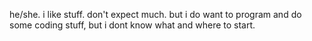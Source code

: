 he/she.
i like stuff.
don't expect much. but i do want to program and do some coding stuff, but i dont know what and where to start.
